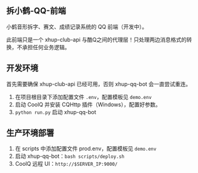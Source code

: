 ## 拆小鹤-QQ-前端

小鹤音形拆字、赛文、成绩记录系统的 QQ 前端（开发中）。

此前端只是一个 xhup-club-api 与酷Q之间的代理层！只处理两边消息格式的转换，不承担任何业务逻辑。

## 开发环境

首先需要确保 xhup-club-api 已经可用，否则 xhup-qq-bot 会一直尝试重连。

1. 在项目根目录下添加配置文件 `.env`，配置模板见 `demo.env`
1. 启动 CoolQ 并安装 CQHttp 插件（Windows），配置好参数。
1. `python run.py` 启动 xhup-qq-bot

## 生产环境部署

1. 在 scripts 中添加配置文件 prod.env，配置模板见 `demo.env`
1. 启动 xhup-qq-bot：`bash scripts/deploy.sh`
1. CoolQ 远程 UI：`http://$SERVER_IP:9000/`

